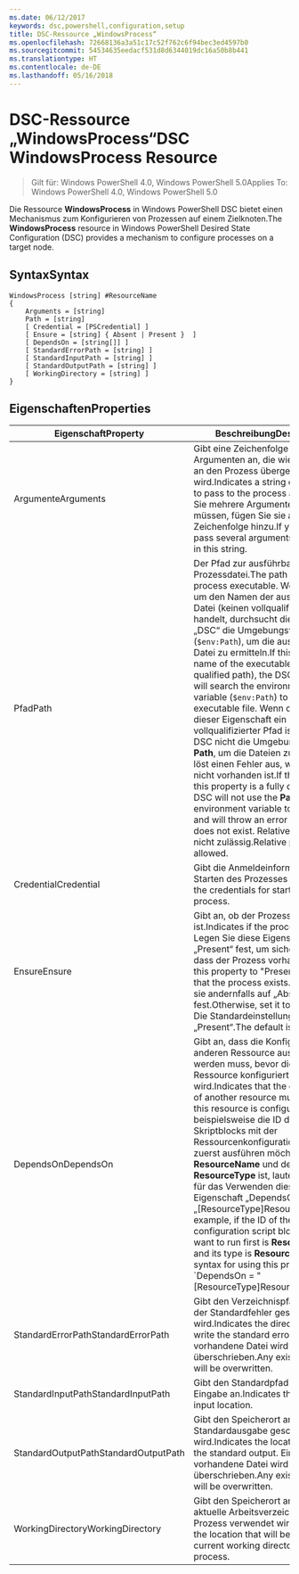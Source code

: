```yaml
---
ms.date: 06/12/2017
keywords: dsc,powershell,configuration,setup
title: DSC-Ressource „WindowsProcess“
ms.openlocfilehash: 72668136a3a51c17c52f762c6f94bec3ed4597b0
ms.sourcegitcommit: 54534635eedacf531d8d6344019dc16a50b8b441
ms.translationtype: HT
ms.contentlocale: de-DE
ms.lasthandoff: 05/16/2018
---
```

# <a name="dsc-windowsprocess-resource"></a><span data-ttu-id="b8604-103">DSC-Ressource „WindowsProcess“</span><span class="sxs-lookup"><span data-stu-id="b8604-103">DSC WindowsProcess Resource</span></span>

> <span data-ttu-id="b8604-104">Gilt für: Windows PowerShell 4.0, Windows PowerShell 5.0</span><span class="sxs-lookup"><span data-stu-id="b8604-104">Applies To: Windows PowerShell 4.0, Windows PowerShell 5.0</span></span>

<span data-ttu-id="b8604-105">Die Ressource **WindowsProcess** in Windows PowerShell DSC bietet einen Mechanismus zum Konfigurieren von Prozessen auf einem Zielknoten.</span><span class="sxs-lookup"><span data-stu-id="b8604-105">The **WindowsProcess** resource in Windows PowerShell Desired State Configuration (DSC) provides a mechanism to configure processes on a target node.</span></span>

## <a name="syntax"></a><span data-ttu-id="b8604-106">Syntax</span><span class="sxs-lookup"><span data-stu-id="b8604-106">Syntax</span></span>

```
WindowsProcess [string] #ResourceName
{
    Arguments = [string]
    Path = [string]
    [ Credential = [PSCredential] ]
    [ Ensure = [string] { Absent | Present }  ]
    [ DependsOn = [string[]] ]
    [ StandardErrorPath = [string] ]
    [ StandardInputPath = [string] ]
    [ StandardOutputPath = [string] ]
    [ WorkingDirectory = [string] ]
}
```

## <a name="properties"></a><span data-ttu-id="b8604-107">Eigenschaften</span><span class="sxs-lookup"><span data-stu-id="b8604-107">Properties</span></span>
|  <span data-ttu-id="b8604-108">Eigenschaft</span><span class="sxs-lookup"><span data-stu-id="b8604-108">Property</span></span>  |  <span data-ttu-id="b8604-109">Beschreibung</span><span class="sxs-lookup"><span data-stu-id="b8604-109">Description</span></span>   |
|---|---|
| <span data-ttu-id="b8604-110">Argumente</span><span class="sxs-lookup"><span data-stu-id="b8604-110">Arguments</span></span>| <span data-ttu-id="b8604-111">Gibt eine Zeichenfolge von Argumenten an, die wie vorhanden an den Prozess übergeben wird.</span><span class="sxs-lookup"><span data-stu-id="b8604-111">Indicates a string of arguments to pass to the process as-is.</span></span> <span data-ttu-id="b8604-112">Wenn Sie mehrere Argumente übergeben müssen, fügen Sie sie alle dieser Zeichenfolge hinzu.</span><span class="sxs-lookup"><span data-stu-id="b8604-112">If you need to pass several arguments, put them all in this string.</span></span>|
| <span data-ttu-id="b8604-113">Pfad</span><span class="sxs-lookup"><span data-stu-id="b8604-113">Path</span></span>| <span data-ttu-id="b8604-114">Der Pfad zur ausführbaren Prozessdatei.</span><span class="sxs-lookup"><span data-stu-id="b8604-114">The path to the process executable.</span></span> <span data-ttu-id="b8604-115">Wenn es sich um den Namen der ausführbaren Datei (keinen vollqualifizierten Pfad) handelt, durchsucht die Ressource „DSC“ die Umgebungsvariable **Path** (`$env:Path`), um die ausführbare Datei zu ermitteln.</span><span class="sxs-lookup"><span data-stu-id="b8604-115">If this the file name of the executable (not the fully qualified path), the DSC resource will search the environment **Path** variable (`$env:Path`) to find the executable file.</span></span> <span data-ttu-id="b8604-116">Wenn der Werte dieser Eigenschaft ein vollqualifizierter Pfad ist, verwendet DSC nicht die Umgebungsvariable **Path**, um die Dateien zu finden, und löst einen Fehler aus, wenn der Pfad nicht vorhanden ist.</span><span class="sxs-lookup"><span data-stu-id="b8604-116">If the value of this property is a fully qualified path, DSC will not use the **Path** environment variable to find the file, and will throw an error if the path does not exist.</span></span> <span data-ttu-id="b8604-117">Relative Pfade sind nicht zulässig.</span><span class="sxs-lookup"><span data-stu-id="b8604-117">Relative paths are not allowed.</span></span>|
| <span data-ttu-id="b8604-118">Credential</span><span class="sxs-lookup"><span data-stu-id="b8604-118">Credential</span></span>| <span data-ttu-id="b8604-119">Gibt die Anmeldeinformationen zum Starten des Prozesses an.</span><span class="sxs-lookup"><span data-stu-id="b8604-119">Indicates the credentials for starting the process.</span></span>|
| <span data-ttu-id="b8604-120">Ensure</span><span class="sxs-lookup"><span data-stu-id="b8604-120">Ensure</span></span>| <span data-ttu-id="b8604-121">Gibt an, ob der Prozess vorhanden ist.</span><span class="sxs-lookup"><span data-stu-id="b8604-121">Indicates if the process exists.</span></span> <span data-ttu-id="b8604-122">Legen Sie diese Eigenschaft auf „Present“ fest, um sicherzustellen, dass der Prozess vorhanden ist.</span><span class="sxs-lookup"><span data-stu-id="b8604-122">Set this property to "Present" to ensure that the process exists.</span></span> <span data-ttu-id="b8604-123">Legen Sie sie andernfalls auf „Absent“ fest.</span><span class="sxs-lookup"><span data-stu-id="b8604-123">Otherwise, set it to "Absent".</span></span> <span data-ttu-id="b8604-124">Die Standardeinstellung ist „Present“.</span><span class="sxs-lookup"><span data-stu-id="b8604-124">The default is "Present".</span></span>|
| <span data-ttu-id="b8604-125">DependsOn</span><span class="sxs-lookup"><span data-stu-id="b8604-125">DependsOn</span></span> | <span data-ttu-id="b8604-126">Gibt an, dass die Konfiguration einer anderen Ressource ausgeführt werden muss, bevor diese Ressource konfiguriert wird.</span><span class="sxs-lookup"><span data-stu-id="b8604-126">Indicates that the configuration of another resource must run before this resource is configured.</span></span> <span data-ttu-id="b8604-127">Wenn beispielsweise die ID des Skriptblocks mit der Ressourcenkonfiguration, den Sie zuerst ausführen möchten, __ResourceName__ und dessen Typ __ResourceType__ ist, lautet die Syntax für das Verwenden dieser Eigenschaft „DependsOn = „[ResourceType]ResourceName“.</span><span class="sxs-lookup"><span data-stu-id="b8604-127">For example, if the ID of the resource configuration script block that you want to run first is __ResourceName__ and its type is __ResourceType__, the syntax for using this property is \`DependsOn = "[ResourceType]ResourceName"\`\` .</span></span>|
| <span data-ttu-id="b8604-128">StandardErrorPath</span><span class="sxs-lookup"><span data-stu-id="b8604-128">StandardErrorPath</span></span>| <span data-ttu-id="b8604-129">Gibt den Verzeichnispfad an, in den der Standardfehler geschrieben wird.</span><span class="sxs-lookup"><span data-stu-id="b8604-129">Indicates the directory path to write the standard error.</span></span> <span data-ttu-id="b8604-130">Eine vorhandene Datei wird überschrieben.</span><span class="sxs-lookup"><span data-stu-id="b8604-130">Any existing file there will be overwritten.</span></span>|
| <span data-ttu-id="b8604-131">StandardInputPath</span><span class="sxs-lookup"><span data-stu-id="b8604-131">StandardInputPath</span></span>| <span data-ttu-id="b8604-132">Gibt den Standardpfad für die Eingabe an.</span><span class="sxs-lookup"><span data-stu-id="b8604-132">Indicates the standard input location.</span></span>|
| <span data-ttu-id="b8604-133">StandardOutputPath</span><span class="sxs-lookup"><span data-stu-id="b8604-133">StandardOutputPath</span></span>| <span data-ttu-id="b8604-134">Gibt den Speicherort an, in den die Standardausgabe geschrieben wird.</span><span class="sxs-lookup"><span data-stu-id="b8604-134">Indicates the location to write the standard output.</span></span> <span data-ttu-id="b8604-135">Eine vorhandene Datei wird überschrieben.</span><span class="sxs-lookup"><span data-stu-id="b8604-135">Any existing file there will be overwritten.</span></span>|
| <span data-ttu-id="b8604-136">WorkingDirectory</span><span class="sxs-lookup"><span data-stu-id="b8604-136">WorkingDirectory</span></span>| <span data-ttu-id="b8604-137">Gibt den Speicherort an, der als das aktuelle Arbeitsverzeichnis für den Prozess verwendet wird.</span><span class="sxs-lookup"><span data-stu-id="b8604-137">Indicates the location that will be used as the current working directory for the process.</span></span>|